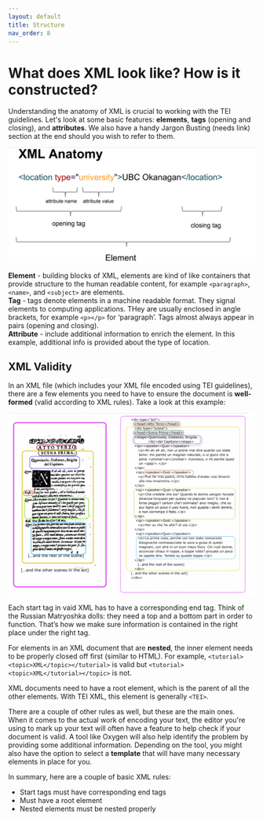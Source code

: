 ```yaml
---
layout: default
title: Structure
nav_order: 8
---
```

# What does XML look like? How is it constructed?

Understanding the anatomy of XML is crucial to working with the TEI guidelines. Let's look at some basic features: **elements**, **tags** (opening and closing), and **attributes**. We also have a handy Jargon Busting (needs link) section at the end should you wish to refer to them. 

![Depiction of the structure of an XML element, tag, and attribute](./images/xml-anatomy.png)

**Element** - building blocks of XML, elements are kind of like containers that provide structure to the human readable content, for example `<paragraph>`, `<name>`, and `<subject>` are elements. <br>
**Tag** - tags denote elements in a machine readable format. They signal elements to computing applications. THey are usually enclosed in angle brackets, for example `<p></p>` for ‘paragraph’. Tags almost always appear in pairs (opening and closing). <br>
**Attribute** - include additional information to enrich the element. In this example, additional info is provided about the type of location. <br>


## XML Validity

In an XML file (which includes your XML file encoded using TEI guidelines), there are a few elements you need to have to ensure the document is **well-formed** (valid according to XML rules). Take a look at this example:

![Depiction of a marked up play](./images/Formalization-Stanza.png)

Each start tag in vaid XML has to have a corresponding end tag. Think of the Russian Matryoshka dolls: they need a top and a bottom part in order to function. That’s how we make sure information is contained in the right place under the right tag.

For elements in an XML document that are **nested**, the inner element needs to be properly closed off first (similar to HTML). For example, `<tutorial><topic>XML</topic></tutorial>` is valid but `<tutorial><topic>XML</tutorial></topic>` is not.

XML documents need to have a root element, which is the parent of all the other elements. With TEI XML, this element is generally `<TEI>`. 

There are a couple of other rules as well, but these are the main ones. When it comes to the actual work of encoding your text, the editor you're using to mark up your text will often have a feature to help check if your document is valid. A tool like Oxygen will also help identify the problem by providing some additional information. Depending on the tool, you might also have the option to select a **template** that will have many necessary elements in place for you. 

In summary, here are a couple of basic XML rules:
* Start tags must have corresponding end tags
* Must have a root element
* Nested elements must be nested properly
